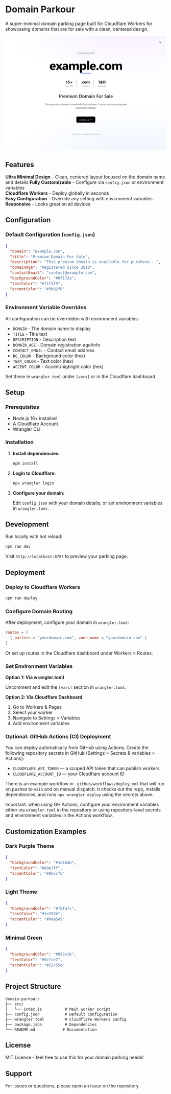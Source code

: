 # Domain Parkour

A super-minimal domain parking page built for Cloudflare Workers for showcasing domains that are for sale with a clean, centered design.

![Screenshot of domain parkour](assets/ss-parkour.png)

## Features

**Ultra Minimal Design** - Clean, centered layout focused on the domain name and details
**Fully Customizable** - Configure via `config.json` or environment variables  
**Cloudflare Workers** - Deploy globally in seconds  
**Easy Configuration** - Override any setting with environment variables  
**Responsive** - Looks great on all devices

## Configuration

### Default Configuration (`config.json`)

```json
{
  "domain": "example.com",
  "title": "Premium Domain For Sale",
  "description": "This premium domain is available for purchase...",
  "domainAge": "Registered since 2010",
  "contactEmail": "contact@example.com",
  "backgroundColor": "#0f172a",
  "textColor": "#f1f5f9",
  "accentColor": "#3b82f6"
}
```

### Environment Variable Overrides

All configuration can be overridden with environment variables:

- `DOMAIN` - The domain name to display
- `TITLE` - Title text
- `DESCRIPTION` - Description text
- `DOMAIN_AGE` - Domain registration age/info
- `CONTACT_EMAIL` - Contact email address
- `BG_COLOR` - Background color (hex)
- `TEXT_COLOR` - Text color (hex)
- `ACCENT_COLOR` - Accent/highlight color (hex)

Set these in `wrangler.toml` under `[vars]` or in the Cloudflare dashboard.

## Setup

### Prerequisites

- Node.js 16+ installed
- A Cloudflare Account
- Wrangler CLI

### Installation

1. **Install dependencies:**

   ```bash
   npm install
   ```

2. **Login to Cloudflare:**

   ```bash
   npx wrangler login
   ```

3. **Configure your domain:**

   Edit `config.json` with your domain details, or set environment variables in `wrangler.toml`.

## Development

Run locally with hot reload:

```bash
npm run dev
```

Visit `http://localhost:8787` to preview your parking page.

## Deployment

### Deploy to Cloudflare Workers

```bash
npm run deploy
```

### Configure Domain Routing

After deployment, configure your domain in `wrangler.toml`:

```toml
routes = [
  { pattern = "yourdomain.com", zone_name = "yourdomain.com" }
]
```

Or set up routes in the Cloudflare dashboard under Workers > Routes.

### Set Environment Variables

**Option 1: Via wrangler.toml**

Uncomment and edit the `[vars]` section in `wrangler.toml`.

**Option 2: Via Cloudflare Dashboard**

1. Go to Workers & Pages
2. Select your worker
3. Navigate to Settings > Variables
4. Add environment variables

### Optional: GitHub Actions (CI) Deployment

You can deploy automatically from GitHub using Actions. Create the following repository secrets in GitHub (Settings > Secrets & variables > Actions):

- `CLOUDFLARE_API_TOKEN` — a scoped API token that can publish workers
- `CLOUDFLARE_ACCOUNT_ID` — your Cloudflare account ID

There is an example workflow in `.github/workflows/deploy.yml` that will run on pushes to `main` and on manual dispatch. It checks out the repo, installs dependencies, and runs `npx wrangler deploy` using the secrets above.

Important: when using GH Actions, configure your environment variables either via `wrangler.toml` in the repository or using repository-level secrets and environment variables in the Actions workflow.

## Customization Examples

### Dark Purple Theme

```json
{
  "backgroundColor": "#1e1b4b",
  "textColor": "#e0e7ff",
  "accentColor": "#8b5cf6"
}
```

### Light Theme

```json
{
  "backgroundColor": "#f8fafc",
  "textColor": "#1e293b",
  "accentColor": "#0ea5e9"
}
```

### Minimal Green

```json
{
  "backgroundColor": "#052e16",
  "textColor": "#dcfce7",
  "accentColor": "#22c55e"
}
```

## Project Structure

```text
domain-parkour/
├── src/
│   └── index.js          # Main worker script
├── config.json           # Default configuration
├── wrangler.toml         # Cloudflare Workers config
├── package.json          # Dependencies
└── README.md            # Documentation
```

## License

MIT License - feel free to use this for your domain parking needs!

## Support

For issues or questions, please open an issue on the repository.
